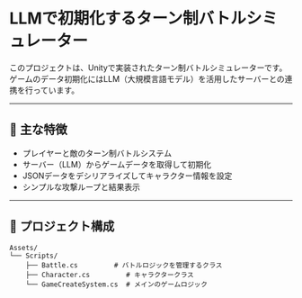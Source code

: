 # LLMで初期化するターン制バトルシミュレーター

このプロジェクトは、Unityで実装されたターン制バトルシミュレーターです。ゲームのデータ初期化にはLLM（大規模言語モデル）を活用したサーバーとの連携を行っています。

---

## 🚀 主な特徴

- プレイヤーと敵のターン制バトルシステム
- サーバー（LLM）からゲームデータを取得して初期化
- JSONデータをデシリアライズしてキャラクター情報を設定
- シンプルな攻撃ループと結果表示

---

## 📂 プロジェクト構成

```plaintext
Assets/
└── Scripts/
    ├── Battle.cs         # バトルロジックを管理するクラス
    ├── Character.cs         # キャラクタークラス
    └── GameCreateSystem.cs  # メインのゲームロジック
